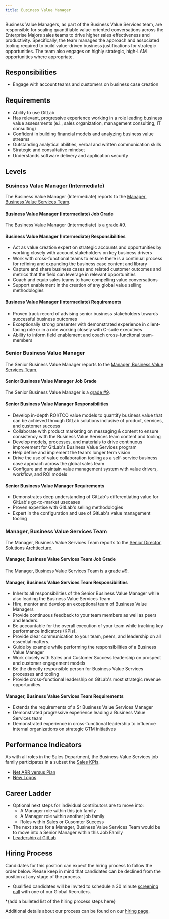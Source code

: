 ```yaml
---
title: Business Value Manager
---
```


Business Value Managers, as part of the Business Value Services team, are responsible for scaling quantifiable value-oriented conversations across the Enterprise Majors sales teams to drive higher sales effectiveness and productivity.  Specifically, the team manages the approach and associated tooling required to build value-driven business justifications for strategic opportunities.  The team also engages on highly strategic, high-LAM opportunities where appropriate.

## Responsibilities

- Engage with account teams and customers on business case creation

## Requirements

- Ability to use GitLab
- Has relevant, progressive experience working in a role leading business value assessments (e.i., sales organization, management consulting, IT consulting)
- Confident in building financial models and analyzing business value streams
- Outstanding analytical abilities, verbal and written communication skills
- Strategic and consultative mindset
- Understands software delivery and application security

## Levels

### Business Value Manager (Intermediate)

The Business Value Manager (Intermediate) reports to the [Manager, Business Value Services Team](#manager-business-value-services-team).

#### Business Value Manager (Intermediate) Job Grade

The Business Value Manager (Intermediate) is a [grade #9](/handbook/total-rewards/compensation/compensation-calculator/#gitlab-job-grades).

#### Business Value Manager (Intermediate) Responsibilities

- Act as value creation expert on strategic accounts and opportunities by working closely with account stakeholders on key business drivers
- Work with cross-functional teams to ensure there is a continual process for refining and expanding the business case content and library
- Capture and share business cases and related customer outcomes and metrics that the field can leverage in relevant opportunities
- Coach and equip sales teams to have compelling value conversations
- Support enablement in the creation of any global value selling methodologies

#### Business Value Manager (Intermediate) Requirements

- Proven track record of advising senior business stakeholders towards successful business outcomes
- Exceptionally strong presenter with demonstrated experience in client-facing role or in a role working closely with C-suite executives
- Ability to inform field enablement and coach cross-funcitonal team-members

### Senior Business Value Manager

The Senior Business Value Manager reports to the [Manager, Business Value Services Team](#manager-business-value-services-team).

#### Senior Business Value Manager Job Grade

The Senior Business Value Manager is a [grade #9](/handbook/total-rewards/compensation/compensation-calculator/#gitlab-job-grades).

#### Senior Business Value Manager Responsibilities

- Develop in-depth ROI/TCO value models to quantify business value that can be achieved through GitLab solutions inclusive of product, services, and customer success
- Collaborate with product marketing on messaging & content to ensure consistency with the Business Value Services team content and tooling
- Develop models, processes, and materials to drive continuous improvement for GitLab's Business Value Services program
- Help define and implement the team’s longer term vision
- Drive the use of value collaboration tooling as a self-service business case approach across the global sales team
- Configure and maintain value management system with value drivers, workflow, and ROI models

#### Senior Business Value Manager Requirements

- Demonstrates deep understanding of GitLab's differentiating value for GitLab's go-to-market usecases
- Proven expertise with GitLab's selling methodologies
- Expert in the configuration and use of GitLab's value management tooling

### Manager, Business Value Services Team

The Manager, Business Value Services Team reports to the [Senior Director, Solutions Archtiecture](/job-families/sales/solutions-architect/#senior-director-solutions-architects).

#### Manager, Business Value Services Team Job Grade

The Manager, Business Value Services Team is a [grade #9](/handbook/total-rewards/compensation/compensation-calculator/#gitlab-job-grades).

#### Manager, Business Value Services Team Responsibilities

- Inherits all responsibilities of the Senior Business Value Manager while also leading the Business Value Services Team
- Hire, mentor and develop an exceptional team of Business Value Managers
- Provide continuous feedback to your team members as well as peers and leaders.
- Be accountable for the overall execution of your team while tracking key performance indicators (KPIs).
- Provide clear communication to your team, peers, and leadership on all essential matters.
- Guide by example while performing the responsibilities of a Business Value Manager
- Work closely with Sales and Customer Success leadership on prospect and customer engagement models
- Be the directly responsible person for Business Value Services processes and tooling
- Provide cross-functional leadership on GitLab's most strategic revenue opportunities.

#### Manager, Business Value Services Team Requirements

- Extends the requirements of a Sr Business Value Services Manager
- Demonstrated progressive experience leading a Business Value Services team
- Demonstrated experience in cross-functional leadership to influence internal organizations on strategic GTM initiatives

## Performance Indicators

As with all roles in the Sales Department, the Business Value Services job family participates in a subset the [Sales KPIs](https://internal-handbook.gitlab.io/handbook/company/performance-indicators/sales/#kpi-summary).

- [Net ARR versus Plan](https://internal-handbook.gitlab.io/handbook/company/performance-indicators/sales/#net-arr-vs-plan)
- [New Logos](https://internal-handbook.gitlab.io/handbook/company/performance-indicators/sales/#new-logos)

## Career Ladder

- Optional next steps for individual contributors are to move into:
  - A Manager role within this job family
  - A Manager role within another job family
  - Roles within Sales or Cusomter Success
- The next steps for a Manager, Business Value Services Team would be to move into a Senior Manager within this Job Family
- [Leadership at GitLab](/handbook/company/team/structure/#director-group)

## Hiring Process

Candidates for this position can expect the hiring process to follow the order below. Please keep in mind that candidates can be declined from the position at any stage of the process.

- Qualified candidates will be invited to schedule a 30 minute [screening call](/handbook/hiring/interviewing/#screening-call) with one of our Global Recruiters.

*{add a bulleted list of the hiring process steps here}

Additional details about our process can be found on our [hiring page](/handbook/hiring/).
